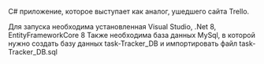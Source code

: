 C# приложение, которое выступает как аналог, ушедшего сайта Trello.

Для запуска необходима установленная Visual Studio, .Net 8, EntityFrameworkCore 8
Также необходима база данных MySql, в которой нужно создать базу данных task-Tracker_DB и импортировать файл task-Tracker_DB.sql
